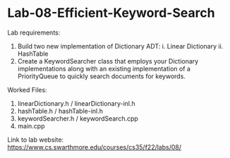 # Lab-08-Efficient-Keyword-Search
Lab requirements:
  1. Build two new implementation of Dictionary ADT:
        i.  Linear Dictionary
        ii. HashTable
  2. Create a KeywordSearcher class that employs your Dictionary implementations along with an existing implementation of a PriorityQueue to quickly search documents for keywords.
  
  
Worked Files:
  1. linearDictionary.h / linearDictionary-inl.h
  2. hashTable.h / hashTable-inl.h
  3. keywordSearcher.h / keywordSearch.cpp
  4. main.cpp


Link to lab website: https://www.cs.swarthmore.edu/courses/cs35/f22/labs/08/
